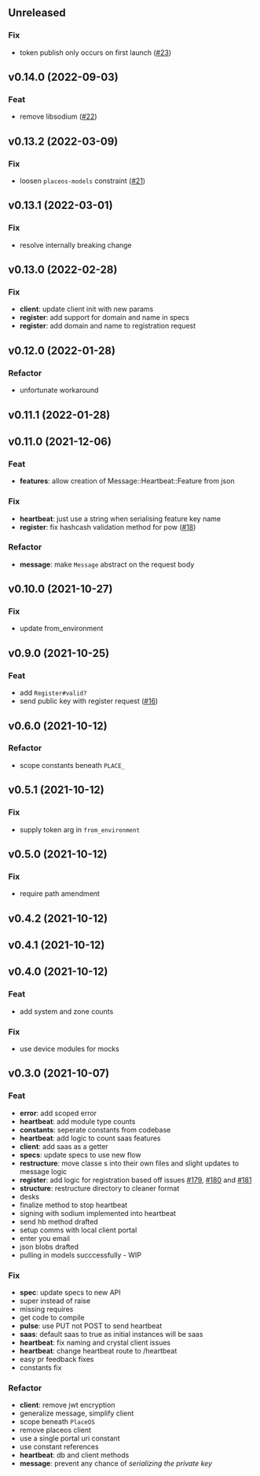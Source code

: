 ## Unreleased

### Fix

- token publish only occurs on first launch ([#23](https://github.com/PlaceOS/pulse/pull/23))

## v0.14.0 (2022-09-03)

### Feat

- remove libsodium ([#22](https://github.com/PlaceOS/pulse/pull/22))

## v0.13.2 (2022-03-09)

### Fix

- loosen `placeos-models` constraint ([#21](https://github.com/PlaceOS/pulse/pull/21))

## v0.13.1 (2022-03-01)

### Fix

- resolve internally breaking change

## v0.13.0 (2022-02-28)

### Fix

- **client**: update client init with new params
- **register**: add support for domain and name in specs
- **register**: add domain and name to registration request

## v0.12.0 (2022-01-28)

### Refactor

- unfortunate workaround

## v0.11.1 (2022-01-28)

## v0.11.0 (2021-12-06)

### Feat

- **features**: allow creation of Message::Heartbeat::Feature from json

### Fix

- **heartbeat**: just use a string when serialising feature key name
- **register**: fix hashcash validation method for pow ([#18](https://github.com/PlaceOS/pulse/pull/18))

### Refactor

- **message**: make `Message` abstract on the request body

## v0.10.0 (2021-10-27)

### Fix

- update from_environment

## v0.9.0 (2021-10-25)

### Feat

- add `Register#valid?`
- send public key with register request ([#16](https://github.com/PlaceOS/pulse/pull/16))

## v0.6.0 (2021-10-12)

### Refactor

- scope constants beneath `PLACE_`

## v0.5.1 (2021-10-12)

### Fix

- supply token arg in `from_environment`

## v0.5.0 (2021-10-12)

### Fix

- require path amendment

## v0.4.2 (2021-10-12)

## v0.4.1 (2021-10-12)

## v0.4.0 (2021-10-12)

### Feat

- add system and zone counts

### Fix

- use device modules for mocks

## v0.3.0 (2021-10-07)

### Feat

- **error**: add scoped error
- **heartbeat**: add module type counts
- **constants**: seperate constants from codebase
- **heartbeat**: add logic to count saas features
- **client**: add saas as a getter
- **specs**: update specs to use new flow
- **restructure**: move classe s into their own files and slight updates to message logic
- **register**: add logic for registration based off issues [#179](https://github.com/PlaceOS/pulse/pull/179), [#180](https://github.com/PlaceOS/pulse/pull/180) and [#181](https://github.com/PlaceOS/pulse/pull/181)
- **structure**: restructure directory to cleaner format
- desks
- finalize method to stop heartbeat
- signing with sodium implemented into heartbeat
- send hb method drafted
- setup comms with local client portal
- enter you email
- json blobs drafted
- pulling in models succcessfully - WIP

### Fix

- **spec**: update specs to new API
- super instead of raise
- missing requires
- get code to compile
- **pulse**: use PUT not POST to send heartbeat
- **saas**: default saas to true as initial instances will be saas
- **heartbeat**: fix naming and crystal client issues
- **heartbeat**: change heartbeat route to /heartbeat
- easy pr feedback fixes
- constants fix

### Refactor

- **client**: remove jwt encryption
- generalize message, simplify client
- scope beneath `PlaceOS`
- remove placeos client
- use a single portal uri constant
- use constant references
- **heartbeat**: db and client methods
- **message**: prevent any chance of _serializing the private key_
